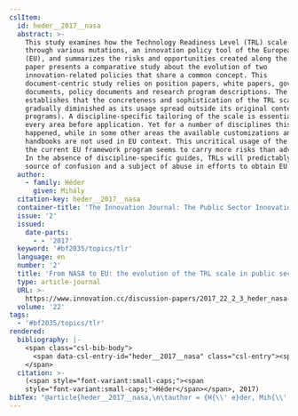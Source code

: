 ```yaml
---
cslItem:
  id: heder__2017__nasa
  abstract: >-
    This study examines how the Technology Readiness Level (TRL) scale became,
    through various mutations, an innovation policy tool of the European Union
    (EU), and summarizes the risks and opportunities created along the way. The
    paper presents a comparative study about the evolution of two
    innovation-related policies that share a common concept. This
    document-centric study relies on position papers, white papers, government
    documents, policy documents and research program descriptions. The paper
    establishes that the concreteness and sophistication of the TRL scale
    gradually diminished as its usage spread outside its original context (space
    programs). A discipline-specific tailoring of the scale is essential in
    every area before application. Yet for a number of disciplines this has not
    happened, while in some other areas the available customizations and
    handbooks are not used in EU context. This uncritical usage of the scale in
    the current EU framework program seems to carry more risks than advantages.
    In the absence of discipline-specific guides, TRLs will predictably become a
    source of confusion and a subject of abuse in efforts to obtain EU funding.
  author:
    - family: Héder
      given: Mihály
  citation-key: heder__2017__nasa
  container-title: 'The Innovation Journal: The Public Sector Innovation Journal'
  issue: '2'
  issued:
    date-parts:
      - - '2017'
  keyword: '#bf2035/topics/tlr'
  language: en
  number: '2'
  title: 'From NASA to EU: the evolution of the TRL scale in public sector innovation'
  type: article-journal
  URL: >-
    https://www.innovation.cc/discussion-papers/2017_22_2_3_heder_nasa-to-eu-trl-scale.pdf
  volume: '22'
tags:
  - '#bf2035/topics/tlr'
rendered:
  bibliography: |-
    <span class="csl-bib-body">
      <span data-csl-entry-id="heder__2017__nasa" class="csl-entry"><span class='author-bib'>Héder</span>. <span class='date-bib'>(2017)</span>. <span class='title'><b>From NASA to EU: the evolution of the TRL scale in public sector innovation</b></span>. <i>The Innovation Journal: The Public Sector Innovation Journal</i>, <i>22</i>(2), Art. 2. <span class='URL'><a href='https://www.innovation.cc/discussion-papers/2017_22_2_3_heder_nasa-to-eu-trl-scale.pdf'>LINK</a></span></span>
    </span>
  citation: >-
    (<span style="font-variant:small-caps;"><span
    style="font-variant:small-caps;">Héder</span></span>, 2017)
bibTex: "@article{heder__2017__nasa,\n\tauthor = {H{\\' e}der, Mih{\\' a}ly},\n\tjournal = {The Innovation Journal: The Public Sector Innovation Journal},\n\tnumber = {2},\n\tyear = {2017},\n\teid = {2},\n\ttitle = {From {NASA} to {EU}: the evolution of the {TRL} scale in public sector innovation},\n\turl = {https://www.innovation.cc/discussion-papers/2017_22_2_3_heder_nasa-to-eu-trl-scale.pdf},\n\thowpublished = {https://www.innovation.cc/discussion-papers/2017\\textunderscore{}22\\textunderscore{}2\\textunderscore{}3\\textunderscore{}heder\\textunderscore{}nasa-to-eu-trl-scale.pdf},\n\tvolume = {22},\n}\n\n"
---
```


